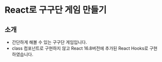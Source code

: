 # React로 구구단 게임 만들기

## 소개

- 간단하게 해볼 수 있는 구구단 게임입니다.<br>
- class 컴포넌트로 구현하지 않고 React 16.8버전에 추가된 React Hooks로 구현하였습니다.
